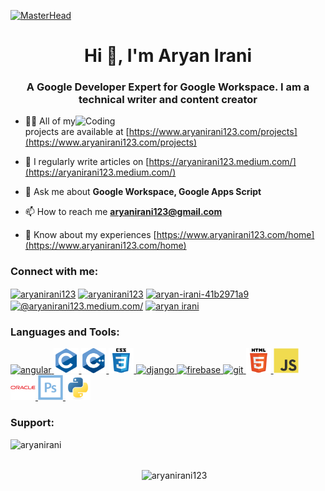 [![MasterHead](https://pbs.twimg.com/profile_banners/815158584375840768/1676353141/1500x500)](https://www.aryanirani123.com/)


<h1 align="center">Hi 👋, I'm Aryan Irani</h1>
<h3 align="center">A Google Developer Expert for Google Workspace. I am a technical writer and content creator</h3>
<img align="right" alt="Coding" width="400" src="https://media.tenor.com/GfSX-u7VGM4AAAAC/coding.gif">

- 👨‍💻 All of my projects are available at [https://www.aryanirani123.com/projects](https://www.aryanirani123.com/projects)

- 📝 I regularly write articles on [https://aryanirani123.medium.com/](https://aryanirani123.medium.com/)

- 💬 Ask me about **Google Workspace, Google Apps Script**

- 📫 How to reach me **aryanirani123@gmail.com**

- 📄 Know about my experiences [https://www.aryanirani123.com/home](https://www.aryanirani123.com/home)

<h3 align="left">Connect with me:</h3>
<p align="left">
<a href="https://dev.to/aryanirani123" target="blank"><img align="center" src="https://raw.githubusercontent.com/rahuldkjain/github-profile-readme-generator/master/src/images/icons/Social/devto.svg" alt="aryanirani123" height="30" width="40" /></a>
<a href="https://twitter.com/aryanirani123" target="blank"><img align="center" src="https://raw.githubusercontent.com/rahuldkjain/github-profile-readme-generator/master/src/images/icons/Social/twitter.svg" alt="aryanirani123" height="30" width="40" /></a>
<a href="https://linkedin.com/in/aryan-irani-41b2971a9" target="blank"><img align="center" src="https://raw.githubusercontent.com/rahuldkjain/github-profile-readme-generator/master/src/images/icons/Social/linked-in-alt.svg" alt="aryan-irani-41b2971a9" height="30" width="40" /></a>
<a href="https://medium.com/@aryanirani123.medium.com/" target="blank"><img align="center" src="https://raw.githubusercontent.com/rahuldkjain/github-profile-readme-generator/master/src/images/icons/Social/medium.svg" alt="@aryanirani123.medium.com/" height="30" width="40" /></a>
<a href="https://www.youtube.com/c/aryan irani" target="blank"><img align="center" src="https://raw.githubusercontent.com/rahuldkjain/github-profile-readme-generator/master/src/images/icons/Social/youtube.svg" alt="aryan irani" height="30" width="40" /></a>
</p>

<h3 align="left">Languages and Tools:</h3>
<p align="left"> <a href="https://angular.io" target="_blank" rel="noreferrer"> <img src="https://angular.io/assets/images/logos/angular/angular.svg" alt="angular" width="40" height="40"/> </a> <a href="https://www.cprogramming.com/" target="_blank" rel="noreferrer"> <img src="https://raw.githubusercontent.com/devicons/devicon/master/icons/c/c-original.svg" alt="c" width="40" height="40"/> </a> <a href="https://www.w3schools.com/cpp/" target="_blank" rel="noreferrer"> <img src="https://raw.githubusercontent.com/devicons/devicon/master/icons/cplusplus/cplusplus-original.svg" alt="cplusplus" width="40" height="40"/> </a> <a href="https://www.w3schools.com/css/" target="_blank" rel="noreferrer"> <img src="https://raw.githubusercontent.com/devicons/devicon/master/icons/css3/css3-original-wordmark.svg" alt="css3" width="40" height="40"/> </a> <a href="https://www.djangoproject.com/" target="_blank" rel="noreferrer"> <img src="https://cdn.worldvectorlogo.com/logos/django.svg" alt="django" width="40" height="40"/> </a> <a href="https://firebase.google.com/" target="_blank" rel="noreferrer"> <img src="https://www.vectorlogo.zone/logos/firebase/firebase-icon.svg" alt="firebase" width="40" height="40"/> </a> <a href="https://git-scm.com/" target="_blank" rel="noreferrer"> <img src="https://www.vectorlogo.zone/logos/git-scm/git-scm-icon.svg" alt="git" width="40" height="40"/> </a> <a href="https://www.w3.org/html/" target="_blank" rel="noreferrer"> <img src="https://raw.githubusercontent.com/devicons/devicon/master/icons/html5/html5-original-wordmark.svg" alt="html5" width="40" height="40"/> </a> <a href="https://developer.mozilla.org/en-US/docs/Web/JavaScript" target="_blank" rel="noreferrer"> <img src="https://raw.githubusercontent.com/devicons/devicon/master/icons/javascript/javascript-original.svg" alt="javascript" width="40" height="40"/> </a> <a href="https://www.oracle.com/" target="_blank" rel="noreferrer"> <img src="https://raw.githubusercontent.com/devicons/devicon/master/icons/oracle/oracle-original.svg" alt="oracle" width="40" height="40"/> </a> <a href="https://www.photoshop.com/en" target="_blank" rel="noreferrer"> <img src="https://raw.githubusercontent.com/devicons/devicon/master/icons/photoshop/photoshop-line.svg" alt="photoshop" width="40" height="40"/> </a> <a href="https://www.python.org" target="_blank" rel="noreferrer"> <img src="https://raw.githubusercontent.com/devicons/devicon/master/icons/python/python-original.svg" alt="python" width="40" height="40"/> </a> </p>

<h3 align="left">Support:</h3>
<p><a href="https://www.buymeacoffee.com/aryanirani"> <img align="left" src="https://cdn.buymeacoffee.com/buttons/v2/default-yellow.png" height="50" width="210" alt="aryanirani" /></a></p><br><br>

<p><img align="center" src="https://github-readme-stats.vercel.app/api/top-langs?username=aryanirani123&show_icons=true&locale=en&layout=compact" alt="aryanirani123" /></p>
